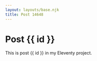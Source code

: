 ```yaml
---
layout: layouts/base.njk
title: Post 14648
---
```


# Post {{ id }}

This is post {{ id }} in my Eleventy project.
